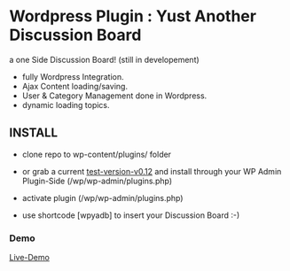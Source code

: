 # Wordpress Plugin : Yust Another Discussion Board


a one Side  Discussion Board! (still in developement)

- fully Wordpress Integration.
- Ajax Content loading/saving.
- User & Category Management done in Wordpress.
- dynamic loading topics.



## INSTALL

- clone repo to wp-content/plugins/ folder
- or grab a current [test-version-v0.12] and install through your WP Admin Plugin-Side (/wp/wp-admin/plugins.php)
- activate plugin (/wp/wp-admin/plugins.php)


- use shortcode [wpyadb] to insert your Discussion Board  :-)

### Demo

[Live-Demo]

[Live-Demo]:http://dbk3r.spdns.de/wp/index.php/forum/
[test-version-v0.12]:http://dbk3r.spdns.de/dl/wp-yadb.zip
